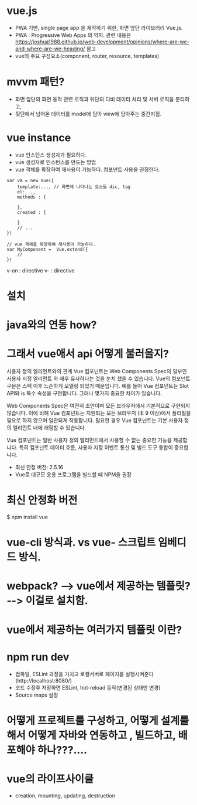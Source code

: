 # vue.js
- PWA 기반, single page app 을 제작하기 위한, 화면 앞단 라이브러리 Vue.js.
- PWA : Progressive Web Apps 의 약자. 관련 내용은 https://joshua1988.github.io/web-development/opinions/where-are-we-and-where-are-we-heading/ 참고
- vue의 주요 구성요소(component, router, resource, templates)


# mvvm 패턴?
- 화면 앞단의 화면 동작 관련 로직과 뒤단의 디비 데이터 처리 및 서버 로직을 분리하고, 
- 뒷단에서 넘어온 데이터를 model에 담아 view에 담아주는 중간지점.


# vue instance
- vue 인스턴스 생성자가 필요하다.
- vue 생성자로 인스턴스를 만드는 방법  
- vue 객체를 확장하여 재사용이 가능하다. 컴포넌트 사용을 권장한다.

~~~
var vm = new Vue({
    template:..., // 화면에 나타나는 요소들 dic, tag
    el:..., 
    methods : {

    },
    created : {

    }
    // ...
})

// vue 객체를 확장하여 재사용이 가능하다.
var MyComponent =  Vue.extend({
    //
})
~~~



v-on : directive
v- : directive

# 설치

# java와의 연동 how?

# 그래서 vue애서 api 어떻게 불러올지?

사용자 정의 엘리먼트와의 관계
Vue 컴포넌트는 Web Components Spec의 일부인 사용자 지정 엘리먼트 와 매우 유사하다는 것을 눈치 챘을 수 있습니다. Vue의 컴포넌트 구문은 스펙 이후 느슨하게 모델링 되었기 때문입니다. 예를 들어 Vue 컴포넌트는 Slot API와 is 특수 속성을 구현합니다. 그러나 몇가지 중요한 차이가 있습니다.

Web Components Spec은 여전히 초안이며 모든 브라우저에서 기본적으로 구현되지 않습니다. 이에 비해 Vue 컴포넌트는 지원되는 모든 브라우저 (IE 9 이상)에서 폴리필을 필요로 하지 않으며 일관되게 작동합니다. 필요한 경우 Vue 컴포넌트는 기본 사용자 정의 엘리먼트 내에 래핑할 수 있습니다.

Vue 컴포넌트는 일반 사용자 정의 엘리먼트에서 사용할 수 없는 중요한 기능을 제공합니다. 특히 컴포넌트 데이터 흐름, 사용자 지정 이벤트 통신 및 빌드 도구 통합이 중요합니다.

- 최신 안정 버전: 2.5.16
- Vue로 대규모 응용 프로그램을 빌드할 때 NPM을 권장

# 최신 안정화 버전
$ npm install vue

# vue-cli 방식과. vs vue- 스크립트 임베디드 방식.

# webpack? --> vue에서 제공하는 템플릿? --> 이걸로 설치함.

# vue에서 제공하는 여러가지 템플릿 이란? 

# npm run dev
- 컴파일, ESLint 과정을 거치고 로컬서버로 페이지를 실행시켜준다(http://localhost:8080/)
- 코드 수정후 저장하면 ESLint, hot-reload 동작(변경된 상태만 변경)
- Source maps 설정

# 어떻게 프로젝트를 구성하고, 어떻게 설계를 해서 어떻게 자바와 연동하고 , 빌드하고, 배포해야 하나???....

# vue의 라이프사이클
- creation, mounting, updating, destruction





